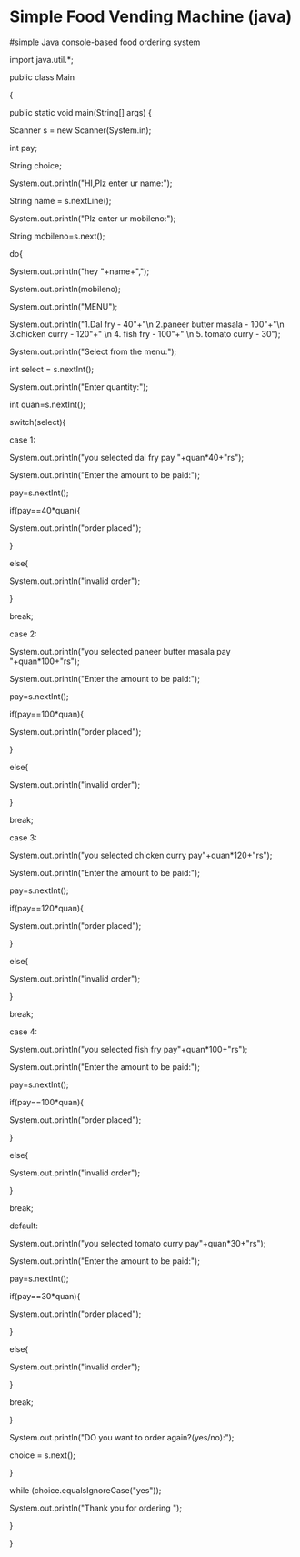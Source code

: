 # Simple Food Vending Machine (java)
#simple Java console-based food ordering system

import java.util.*;

public class Main

{

public static void main(String[] args) {

Scanner s = new Scanner(System.in);

int pay;

String choice;

System.out.println("HI,Plz enter ur name:");

String name = s.nextLine();

System.out.println("Plz enter ur mobileno:");

String mobileno=s.next();

do{

System.out.println("hey "+name+",");

System.out.println(mobileno);

System.out.println("MENU");

System.out.println("1.Dal fry - 40"+"\n 2.paneer butter masala - 100"+"\n 3.chicken curry - 120"+" \n 4. fish fry - 100"+" \n 5. tomato curry - 30");

System.out.println("Select from the menu:");

int select = s.nextInt();

System.out.println("Enter quantity:");

int quan=s.nextInt();

switch(select){

case 1:

System.out.println("you selected dal fry pay "+quan*40+"rs");

System.out.println("Enter the amount to be paid:");

pay=s.nextInt();

if(pay==40*quan){

System.out.println("order placed");

}

else{

System.out.println("invalid order");

}

break;

case 2:

System.out.println("you selected paneer butter masala pay "+quan*100+"rs");

System.out.println("Enter the amount to be paid:");

pay=s.nextInt();

if(pay==100*quan){

System.out.println("order placed");

}

else{

System.out.println("invalid order");

}

break;

case 3:

System.out.println("you selected chicken curry pay"+quan*120+"rs");

System.out.println("Enter the amount to be paid:");

pay=s.nextInt();

if(pay==120*quan){

System.out.println("order placed");

}

else{

System.out.println("invalid order");

}

break;

case 4:

System.out.println("you selected fish fry pay"+quan*100+"rs");

System.out.println("Enter the amount to be paid:");

pay=s.nextInt();

if(pay==100*quan){

System.out.println("order placed");

}

else{

System.out.println("invalid order");

}

break;

default:

System.out.println("you selected tomato curry pay"+quan*30+"rs");

System.out.println("Enter the amount to be paid:");

pay=s.nextInt();

if(pay==30*quan){

System.out.println("order placed");

}

else{

System.out.println("invalid order");

}

break;

}

System.out.println("DO you want to order again?(yes/no):");

choice = s.next();

}

while (choice.equalsIgnoreCase("yes"));


System.out.println("Thank you for ordering ");

}

}
